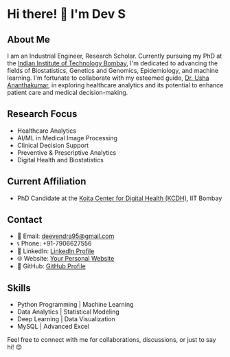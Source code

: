 # Hi there! 👋 I'm Dev S

## About Me

I am an Industrial Engineer, Research Scholar. Currently pursuing my PhD at the [Indian Institute of Technology Bombay](https://www.iitb.ac.in/), I'm dedicated to advancing the fields of Biostatistics, Genetics and Genomics, Epidemiology, and machine learning. I'm fortunate to collaborate with my esteemed guide, [Dr. Usha Ananthakumar](https://www.iitb.ac.in/management/dr-usha-ananthakumar), in exploring healthcare analytics and its potential to enhance patient care and medical decision-making.

## Research Focus

- Healthcare Analytics
- AI/ML in Medical Image Processing
- Clinical Decision Support
- Preventive & Prescriptive Analytics
- Digital Health and Biostatistics

## Current Affiliation

- PhD Candidate at the [Koita Center for Digital Health (KCDH)](https://www.iitb.ac.in/kcdh/), IIT Bombay

## Contact

- 📧 Email: deevendra95@gmail.com
- 📞 Phone: +91-7906627556
- 💼 LinkedIn: [LinkedIn Profile](https://www.linkedin.com/in/yourlinkedinprofile)
- 🌐 Website: [Your Personal Website](https://www.yourwebsite.com)
- 📁 GitHub: [GitHub Profile](https://github.com/yourusername)

## Skills

- Python Programming | Machine Learning
- Data Analytics | Statistical Modeling
- Deep Learning | Data Visualization
- MySQL | Advanced Excel



Feel free to connect with me for collaborations, discussions, or just to say hi! 😊

